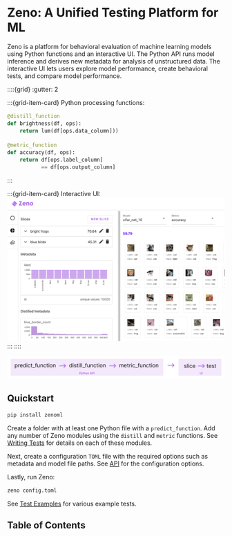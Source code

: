 # Zeno: A Unified Testing Platform for ML

Zeno is a platform for behavioral evaluation of machine learning models using Python functions and an interactive UI.
The Python API runs model inference and derives new metadata for analysis of unstructured data.
The interactive UI lets users explore model performance, create behavioral tests, and compare model performance.

::::{grid}
:gutter: 2

:::{grid-item-card} Python processing functions:

```python
@distill_function
def brightness(df, ops):
    return lum(df[ops.data_column]))

@metric_function
def accuracy(df, ops):
    return df[ops.label_column]
           == df[ops.output_column]
```

:::

:::{grid-item-card} Interactive UI:
![teaser](./teaser.png)
:::
::::

![workflow](./workflow.png)

## Quickstart

```bash
pip install zenoml
```

Create a folder with at least one Python file with a `predict_function`.
Add any number of Zeno modules using the `distill` and `metric` functions.
See [Writing Tests](writing_tests) for details on each of these modules.

Next, create a configuration `TOML` file with the required options such as metadata and model file paths. See [API](api) for the configuration options.

Lastly, run Zeno:

```bash
zeno config.toml
```

See [Test Examples](test-examples) for various example tests.

## Table of Contents

```{tableofcontents}

```
